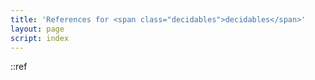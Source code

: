 ```yaml
---
title: 'References for <span class="decidables">decidables</span>'
layout: page
script: index
---
```


::ref
